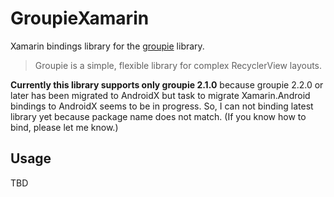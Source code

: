# GroupieXamarin

Xamarin bindings library for the [groupie](https://github.com/lisawray/groupie) library.

> Groupie is a simple, flexible library for complex RecyclerView layouts.

**Currently this library supports only groupie 2.1.0** because groupie 2.2.0 or later has been migrated to AndroidX but task to migrate Xamarin.Android bindings to AndroidX seems to be in progress. So, I can not binding latest library yet because package name does not match. (If you know how to bind, please let me know.)

## Usage

TBD